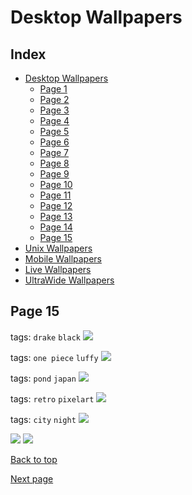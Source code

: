 # Desktop Wallpapers

## Index

- [Desktop Wallpapers](https://github.com/D3Ext/aesthetic-wallpapers/blob/main/pages/Desktop.md#desktop-wallpapers)
  - [Page 1](https://github.com/D3Ext/aesthetic-wallpapers/blob/main/pages/Page1.md)
  - [Page 2](https://github.com/D3Ext/aesthetic-wallpapers/blob/main/pages/Page2.md)
  - [Page 3](https://github.com/D3Ext/aesthetic-wallpapers/blob/main/pages/Page3.md)
  - [Page 4](https://github.com/D3Ext/aesthetic-wallpapers/blob/main/pages/Page4.md)
  - [Page 5](https://github.com/D3Ext/aesthetic-wallpapers/blob/main/pages/Page5.md)
  - [Page 6](https://github.com/D3Ext/aesthetic-wallpapers/blob/main/pages/Page6.md)
  - [Page 7](https://github.com/D3Ext/aesthetic-wallpapers/blob/main/pages/Page7.md)
  - [Page 8](https://github.com/D3Ext/aesthetic-wallpapers/blob/main/pages/Page8.md)
  - [Page 9](https://github.com/D3Ext/aesthetic-wallpapers/blob/main/pages/Page9.md)
  - [Page 10](https://github.com/D3Ext/aesthetic-wallpapers/blob/main/pages/Page10.md)
  - [Page 11](https://github.com/D3Ext/aesthetic-wallpapers/blob/main/pages/Page11.md)
  - [Page 12](https://github.com/D3Ext/aesthetic-wallpapers/blob/main/pages/Page12.md)
  - [Page 13](https://github.com/D3Ext/aesthetic-wallpapers/blob/main/pages/Page13.md)
  - [Page 14](https://github.com/D3Ext/aesthetic-wallpapers/blob/main/pages/Page14.md)
  - [Page 15](https://github.com/D3Ext/aesthetic-wallpapers/blob/main/pages/Page15.md)
- [Unix Wallpapers](https://github.com/D3Ext/aesthetic-wallpapers/blob/main/pages/Unix.md#unix-wallpapers)
- [Mobile Wallpapers](https://github.com/D3Ext/aesthetic-wallpapers/blob/main/pages/Mobile.md#mobile-wallpapers)
- [Live Wallpapers](https://github.com/D3Ext/aesthetic-wallpapers/blob/main/pages/Live.md#live-wallpapers)
- [UltraWide Wallpapers](https://github.com/D3Ext/aesthetic-wallpapers/blob/main/pages/UltraWide.md#ultrawide-wallpapers)

## Page 15

tags: `drake` `black`
<img src="https://raw.githubusercontent.com/D3Ext/aesthetic-wallpapers/main/images/kiryu_black.png">

tags: `one piece` `luffy`
<img src="https://raw.githubusercontent.com/D3Ext/aesthetic-wallpapers/main/images/one-piece-luffy.jpg">

tags: `pond` `japan`
<img src="https://raw.githubusercontent.com/D3Ext/aesthetic-wallpapers/main/images/pond_shed.png">

tags: `retro` `pixelart`
<img src="https://raw.githubusercontent.com/D3Ext/aesthetic-wallpapers/main/images/retro_market.png">

tags: `city` `night`
<img src="https://raw.githubusercontent.com/D3Ext/aesthetic-wallpapers/main/images/weeknd.png">

<img src="https://raw.githubusercontent.com/D3Ext/aesthetic-wallpapers/main/images/a_cartoon_of_a_house_on_a_cliff.png">

<img src="https://raw.githubusercontent.com/D3Ext/aesthetic-wallpapers/main/images/futuristicAncientTree.png">

[Back to top](#Index)

[Next page](https://github.com/D3Ext/aesthetic-wallpapers/blob/main/pages/Page16.md)

